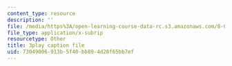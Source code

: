 ```yaml
---
content_type: resource
description: ''
file: /media/https%3A/open-learning-course-data-rc.s3.amazonaws.com/8-01sc-classical-mechanics-fall-2016/73049006913b5f40bb894d28f65bb7ef_NCCzjtqZ28M.vtt
file_type: application/x-subrip
resourcetype: Other
title: 3play caption file
uid: 73049006-913b-5f40-bb89-4d28f65bb7ef
---
```

